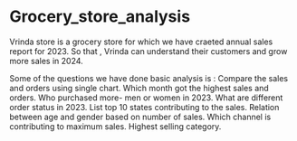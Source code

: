 # Grocery_store_analysis

Vrinda store is a grocery store for which we have craeted annual sales report for 2023. So that , Vrinda can understand their customers and grow more sales in 2024.


Some of the questions we have done basic analysis is :
Compare the sales and orders using single chart.
Which month got the highest sales and orders.
Who purchased more- men or women in 2023.
What are different order status in 2023.
List top 10 states contributing to the sales.
Relation between age and gender based on number of sales.
Which channel is contributing to maximum sales.
Highest selling category.
